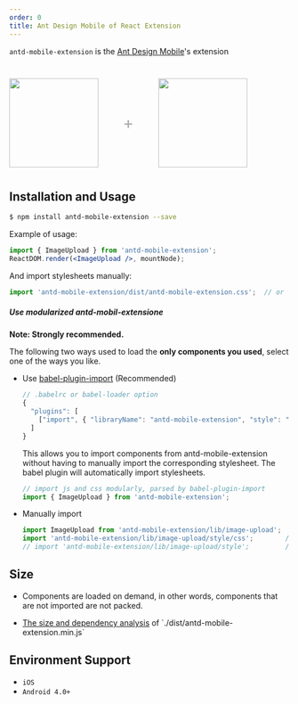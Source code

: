 ```yaml
---
order: 0
title: Ant Design Mobile of React Extension
---
```


`antd-mobile-extension` is the [Ant Design Mobile](http://mobile.ant.design)'s extension

<div class="pic-plus">
  <img width="160" src="https://gw.alipayobjects.com/zos/rmsportal/KDpgvguMpGfqaHPjicRK.svg">
  <span>+</span>
  <img width="160" src="https://t.alipayobjects.com/images/rmsweb/T16xRhXkxbXXXXXXXX.svg">
</div>

<style>
.pic-plus > * {
  display: inline-block;
  vertical-align: middle;
}
.pic-plus {
  margin: 40px 0;
}
.pic-plus span {
  font-size: 30px;
  color: #aaa;
  margin: 0 40px;
}
</style>

## Installation and Usage

```bash
$ npm install antd-mobile-extension --save
```

Example of usage:

```jsx
import { ImageUpload } from 'antd-mobile-extension';
ReactDOM.render(<ImageUpload />, mountNode);
```

And import stylesheets manually:

```jsx
import 'antd-mobile-extension/dist/antd-mobile-extension.css';  // or 'antd-mobile-extension/dist/antd-mobile-extension.less'
```

##### Use modularized antd-mobil-extensione

**Note: Strongly recommended.**

The following two ways used to load the **only components you used**, select one of the ways you like.

- Use [babel-plugin-import](https://github.com/ant-design/babel-plugin-import) (Recommended)

   ```js
   // .babelrc or babel-loader option
   {
     "plugins": [
       ["import", { "libraryName": "antd-mobile-extension", "style": "css" }] // `style: true` for less
     ]
   }
   ```

   This allows you to import components from antd-mobile-extension without having to manually import the corresponding stylesheet. The babel plugin will automatically import stylesheets.

   ```jsx
   // import js and css modularly, parsed by babel-plugin-import
   import { ImageUpload } from 'antd-mobile-extension';
   ```

- Manually import

   ```jsx
   import ImageUpload from 'antd-mobile-extension/lib/image-upload';  // for js
   import 'antd-mobile-extension/lib/image-upload/style/css';        // for css
   // import 'antd-mobile-extension/lib/image-upload/style';         // that will import less
   ```

## Size

- Components are loaded on demand, in other words, components that are not imported are not packed.
- <p><a href="https://jackyr.github.io/ant-design-analysis/" target="_blank">The size and dependency analysis</a> of `./dist/antd-mobile-extension.min.js`</p>

## Environment Support

- `iOS`
- `Android 4.0+`
